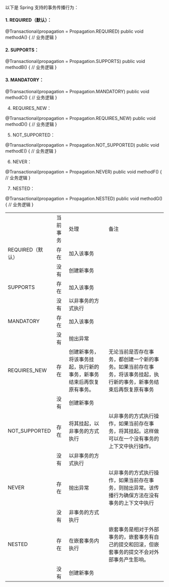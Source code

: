 以下是 Spring 支持的事务传播行为：

#### 1. REQUIRED（默认）：

@Transactional(propagation = Propagation.REQUIRED) public void methodA() { // 业务逻辑 }

#### 2. SUPPORTS：

@Transactional(propagation = Propagation.SUPPORTS) public void methodB() { // 业务逻辑 }

#### 3. MANDATORY：

@Transactional(propagation = Propagation.MANDATORY) public void methodC() { // 业务逻辑 }

4. REQUIRES_NEW：

@Transactional(propagation = Propagation.REQUIRES_NEW) public void methodD() { // 业务逻辑 }

5. NOT_SUPPORTED：

@Transactional(propagation = Propagation.NOT_SUPPORTED) public void methodE() { // 业务逻辑 }

6. NEVER：

@Transactional(propagation = Propagation.NEVER) public void methodF() { // 业务逻辑 }

7. NESTED：

@Transactional(propagation = Propagation.NESTED) public void methodG() { // 业务逻辑 }

|                    |      |                                    |                                                           |
| ------------------ | ---- | ---------------------------------- | --------------------------------------------------------- |
|                    | 当前事务 | 处理                                 | 备注                                                        |
| REQUIRED（默      认） | 存在   | 加入该事务                              |                                                           |
|                    | 没有   | 创建新事务                              |                                                           |
| SUPPORTS           | 存在   | 加入该事务                              |                                                           |
|                    | 没有   | 以非事务的方式执行                          |                                                           |
| MANDATORY          | 存在   | 加入该事务                              |                                                           |
|                    | 没有   | 抛出异常                               |                                                           |
| REQUIRES_NEW       | 存在   | 创建新事务，将该事务挂起，执行新的事务，新事务结束后再恢复原有事务。 | 无论当前是否存在事务，都创建一个新的事务。如果当前存在事务，将该事务挂起，执行新的事务，新事务结束后再恢复原有事务 |
|                    | 没有   | 创建新事务                              |                                                           |
| NOT_SUPPORTED      | 存在   | 将其挂起，以非事务的方式执行                     | 以非事务的方式执行操作，如果当前存在事务，将其挂起。这样做可以在一个没有事务的上下文中执行操作。          |
|                    | 没有   | 以非事务的方式执行                          |                                                           |
| NEVER              | 存在   | 抛出异常                               | 以非事务的方式执行操作，如果当前存在事务，则抛出异常。该传播行为确保方法在没有事务的上下文中执行          |
|                    | 没有   | 非事务的方式执行                           |                                                           |
| NESTED             | 存在   | 在嵌套事务内执行                           | 嵌套事务是相对于外部事务的，嵌套事务有自己的提交和回滚，但嵌套事务的提交不会对外部事务产生影响。          |
|                    | 没有   | 创建新事务                              |                                                           |